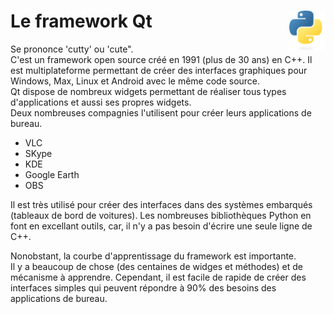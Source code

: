 # **Le framework Qt** <img align="right" src="../../src/images/Python-logo-notext.svg" alt="Python" title="Python" widht="auto" height="64px">

Se prononce 'cutty' ou 'cute".  
C'est un framework open source créé en 1991 (plus de 30 ans) en C++. Il est multiplateforme permettant de créer des interfaces graphiques pour Windows, Max, Linux et Android avec le même code source.  
Qt dispose de nombreux widgets permettant de réaliser tous types d'applications et aussi ses propres widgets.  
Deux nombreuses compagnies l'utilisent pour créer leurs applications de bureau.
* VLC
* SKype
* KDE
* Google Earth
* OBS

Il est très utilisé pour créer des interfaces dans des systèmes embarqués (tableaux de bord de voitures).
Les nombreuses bibliothèques Python en font en excellant outils, car, il n'y a pas besoin d'écrire une seule ligne de C++.  

Nonobstant, la courbe d'apprentissage du framework est importante.  
Il y a beaucoup de chose (des centaines de widges et méthodes) et de mécanisme à apprendre. Cependant, il est facile de rapide de créer des interfaces simples qui peuvent répondre à 90% des besoins des applications de bureau. 